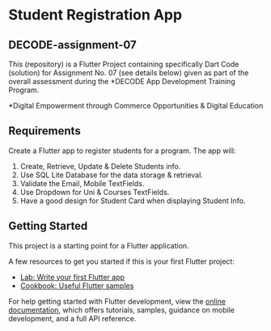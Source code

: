 # Student Registration App
## DECODE-assignment-07

This (repository) is a Flutter Project containing specifically Dart Code (solution) for Assignment No. 07 (see details below) given as part of the overall assessment during the *DECODE App Development Training Program.

*Digital Empowerment through Commerce Opportunities & Digital Education

## Requirements

Create a Flutter app to register students for a program. The app will:
1. Create, Retrieve, Update & Delete Students info.<br>
2. Use SQL Lite Database for the data storage & retrieval.<br>
3. Validate the Email, Mobile TextFields.<br>
4. Use Dropdown for Uni & Courses TextFields.<br>
5. Have a good design for Student Card when displaying Student Info.<br>

## Getting Started

This project is a starting point for a Flutter application.

A few resources to get you started if this is your first Flutter project:

- [Lab: Write your first Flutter app](https://docs.flutter.dev/get-started/codelab)
- [Cookbook: Useful Flutter samples](https://docs.flutter.dev/cookbook)

For help getting started with Flutter development, view the
[online documentation](https://docs.flutter.dev/), which offers tutorials,
samples, guidance on mobile development, and a full API reference.
